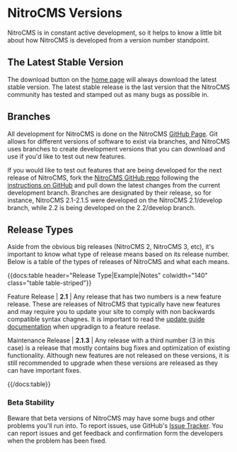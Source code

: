 # NitroCMS Versions

NitroCMS is in constant active development, so it helps to know a little bit about how NitroCMS is developed from a version number standpoint.

## The Latest Stable Version

The download button on the [home page](http://www.pyrocms.com) will always download the latest stable version. The latest stable release is the last version that the NitroCMS community has tested and stamped out as many bugs as possible in.

## Branches

All development for NitroCMS is done on the NitroCMS [GitHub Page](https://github.com/pyrocms/pyrocms). Git allows for different versions of software to exist via branches, and NitroCMS uses branches to create development versions that you can download and use if you'd like to test out new features.

If you would like to test out features that are being developed for the next release of NitroCMS, fork the [NitroCMS GitHub repo](https://github.com/pyrocms/pyrocms) following the [instructions on GitHub](https://help.github.com/articles/fork-a-repo) and pull down the latest changes from the current development branch. Branches are designated by their release, so for instance, NitroCMS 2.1-2.1.5 were developed on the NitroCMS 2.1/develop branch, while 2.2 is being developed on the 2.2/develop branch.

## Release Types

Aside from the obvious big releases (NitroCMS 2, NitroCMS 3, etc), it's important to know what type of release means based on its release number. Below is a table of the types of releases of NitroCMS and what each means.

{{docs:table header="Release Type|Example|Notes"  colwidth="140" class="table table-striped"}}

Feature Release | __2.1__ | Any release that has two numbers is a new feature release. These are releases of NitroCMS that typically have new features and may require you to update your site to comply with non backwards compatible syntax chagnes. It is important to read the <a href="">update guide documentation</a> when upgradign to a feature reelase.

Maintenance Release | __2.1.3__ | Any release with a third number (3 in this case) is a release that mostly contains bug fixes and optimization of existing functionality. Although new features are not released on these versions, it is still recommended to upgrade when these versions are released as they can have important fixes.

{{/docs:table}}

### Beta Stability

Beware that beta versions of NitroCMS may have some bugs and other problems you'll run into. To report issues, use GitHub's [Issue Tracker](https://github.com/pyrocms/pyrocms/issues). You can report issues and get feedback and confirmation form the developers when the problem has been fixed.
